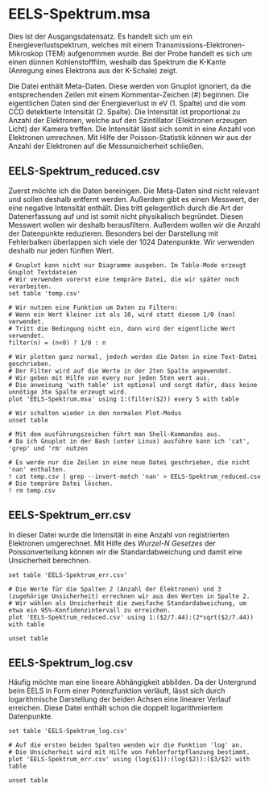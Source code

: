 # EELS-Spektrum.msa

Dies ist der Ausgangsdatensatz. Es handelt sich um ein Energieverlustspektrum, welches mit einem Transmissions-Elektronen-Mikroskop (TEM) aufgenommen wurde. Bei der Probe handelt es sich um einen dünnen Kohlenstofffilm, weshalb das Spektrum die K-Kante (Anregung eines Elektrons aus der K-Schale) zeigt.

Die Datei enthält Meta-Daten. Diese werden von Gnuplot ignoriert, da die entsprechenden Zeilen mit einem Kommentar-Zeichen (#) beginnen. Die eigentlichen Daten sind der Energieverlust in eV (1. Spalte) und die vom CCD detektierte Intensität (2. Spalte). Die Intensität ist proportional zu Anzahl der Elektronen, welche auf den Szintillator (Elektronen erzeugen Licht) der Kamera treffen. Die Intensität lässt sich somit in eine Anzahl von Elektronen umrechnen. Mit Hilfe der Poisson-Statistik können wir aus der Anzahl der Elektronen auf die Messunsicherheit schließen.

## EELS-Spektrum_reduced.csv

Zuerst möchte ich die Daten bereinigen. Die Meta-Daten sind nicht relevant und sollen deshalb entfernt werden. Außerdem gibt es einen Messwert, der eine negative Intensität enthält. Dies tritt gelegentlich durch die Art der Datenerfassung auf und ist somit nicht physikalisch begründet. Diesen Messwert wollen wir deshalb herausfiltern. Außerdem wollen wir die Anzahl der Datenpunkte reduzieren. Besonders bei der Darstellung mit Fehlerbalken überlappen sich viele der 1024 Datenpunkte. Wir verwenden deshalb nur jeden fünften Wert.

```
# Gnuplot kann nicht nur Diagramme ausgeben. Im Table-Mode erzeugt Gnuplot Textdateien
# Wir verwenden vorerst eine tempräre Datei, die wir später noch verarbeiten.
set table 'temp.csv'

# Wir nutzen eine Funktion um Daten zu Filtern:
# Wenn ein Wert kleiner ist als 10, wird statt diesem 1/0 (nan) verwendet.
# Tritt die Bedingung nicht ein, dann wird der eigentliche Wert verwendet.
filter(n) = (n<0) ? 1/0 : n

# Wir plotten ganz normal, jedoch werden die Daten in eine Text-Datei geschrieben.
# Der Filter wird auf die Werte in der 2ten Spalte angewendet.
# Wir geben mit Hilfe von every nur jeden 5ten wert aus.
# Die anweisung 'with table' ist optional und sorgt dafür, dass keine unnötige 3te Spalte erzeugt wird.
plot 'EELS-Spektrum.msa' using 1:(filter($2)) every 5 with table

# Wir schalten wieder in den normalen Plot-Modus
unset table

# Mit dem ausführungszeichen führt man Shell-Kommandos aus.
# Da ich Gnuplot in der Bash (unter Linux) ausführe kann ich 'cat', 'grep' und 'rm' nutzen 

# Es werde nur die Zeilen in eine neue Datei geschrieben, die nicht 'nan' enthalten.
! cat temp.csv | grep --invert-match 'nan' > EELS-Spektrum_reduced.csv
# Die tempräre Datei löschen.
! rm temp.csv
```

## EELS-Spektrum_err.csv

In dieser Datei wurde die Intensität in eine Anzahl von registrierten Elektronen umgerechnet. Mit Hilfe des *Wurzel-N Gesetzes* der Poissonverteilung können wir die Standardabweichung und damit eine Unsicherheit berechnen.

```
set table 'EELS-Spektrum_err.csv'

# Die Werte für die Spalten 2 (Anzahl der Elektronen) und 3 (zugehörige Unsicherheit) errechnen wir aus den Werten in Spalte 2.
# Wir wählen als Unsicherheit die zweifache Standardabweichung, um etwa ein 95%-Konfidenzintervall zu erreichen.
plot 'EELS-Spektrum_reduced.csv' using 1:($2/7.44):(2*sqrt($2/7.44)) with table

unset table
```


## EELS-Spektrum_log.csv

Häufig möchte man eine lineare Abhängigkeit abbilden. Da der Untergrund beim EELS in Form einer Potenzfunktion verläuft, lässt sich durch logarithmische Darstellung der beiden Achsen eine linearer Verlauf erreichen. Diese Datei enthält schon die doppelt logarithmiertem Datenpunkte.

```
set table 'EELS-Spektrum_log.csv'

# Auf die ersten beiden Spalten wenden wir die Funktion 'log' an.
# Die Unsicherheit wird mit Hilfe von Fehlerfortpflanzung bestimmt.
plot 'EELS-Spektrum_err.csv' using (log($1)):(log($2)):($3/$2) with table

unset table
```

